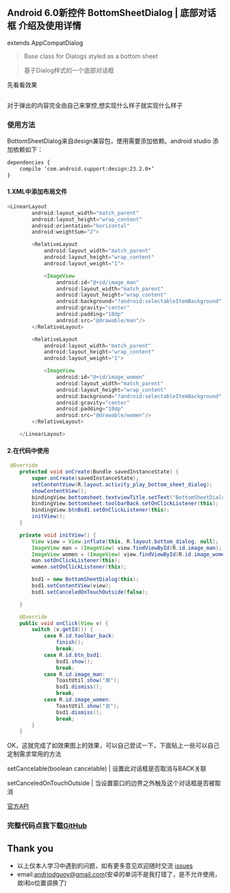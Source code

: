 ## Android 6.0新控件 BottomSheetDialog | 底部对话框 介绍及使用详情

extends AppCompatDialog 

> Base class for Dialogs styled as a bottom sheet

> 基于Dialog样式的一个底部对话框

先看看效果

![]()![]()

对于弹出的内容完全由自己来掌控,想实现什么样子就实现什么样子

### 使用方法
BottomSheetDialog来自design兼容包，使用需要添加依赖。android studio 添加依赖如下：
```xml
dependencies {
    compile ‘com.android.support:design:23.2.0+‘
}
```

####  1.XML中添加布局文件

```java
<LinearLayout
        android:layout_width="match_parent"
        android:layout_height="wrap_content"
        android:orientation="horizontal"
        android:weightSum="2">

        <RelativeLayout
            android:layout_width="match_parent"
            android:layout_height="wrap_content"
            android:layout_weight="1">

            <ImageView
                android:id="@+id/image_man"
                android:layout_width="match_parent"
                android:layout_height="wrap_content"
                android:background="?android:selectableItemBackground"
                android:gravity="center"
                android:padding="10dp"
                android:src="@drawable/man"/>
        </RelativeLayout>

        <RelativeLayout
            android:layout_width="match_parent"
            android:layout_height="wrap_content"
            android:layout_weight="1">

            <ImageView
                android:id="@+id/image_women"
                android:layout_width="match_parent"
                android:layout_height="wrap_content"
                android:background="?android:selectableItemBackground"
                android:gravity="center"
                android:padding="10dp"
                android:src="@drawable/women"/>
        </RelativeLayout>

    </LinearLayout>
```

####  2.在代码中使用

```java
 @Override
    protected void onCreate(Bundle savedInstanceState) {
        super.onCreate(savedInstanceState);
        setContentView(R.layout.activity_play_bottom_sheet_dialog);
        showContentView();
        bindingView.bottomsheet.textviewTitle.setText("BottomSheetDialog");
        bindingView.bottomsheet.toolbarBack.setOnClickListener(this);
        bindingView.btnBsd1.setOnClickListener(this);
        initView();
    }

    private void initView() {
        View view = View.inflate(this, R.layout.bottom_dialog, null);
        ImageView man = (ImageView) view.findViewById(R.id.image_man);
        ImageView women = (ImageView) view.findViewById(R.id.image_women);
        man.setOnClickListener(this);
        women.setOnClickListener(this);

        bsd1 = new BottomSheetDialog(this);
        bsd1.setContentView(view);
        bsd1.setCanceledOnTouchOutside(false);

    }

    @Override
    public void onClick(View v) {
        switch (v.getId()) {
            case R.id.toolbar_back:
                finish();
                break;
            case R.id.btn_bsd1:
                bsd1.show();
                break;
            case R.id.image_man:
                ToastUtil.show("男");
                bsd1.dismiss();
                break;
            case R.id.image_women:
                ToastUtil.show("女");
                bsd1.dismiss();
                break;
        }
    }
```
OK，这就完成了如效果图上的效果，可以自己尝试一下，下面贴上一些可以自己定制需求常用的方法

setCancelable(boolean cancelable) | 设置此对话框是否取消与BACK关联

setCanceledOnTouchOutside | 当设置窗口的边界之外触及这个对话框是否被取消


[官方API](https://developer.android.com/reference/android/support/design/widget/BottomSheetDialog.html)

### 完整代码点我下载[GitHub](https://github.com/CoderGuoy/Coder)

## Thank you

- 以上仅本人学习中遇到的问题，如有更多意见欢迎随时交流 [issues](https://github.com/CoderGuoy/MetalDesign/issues/1)
- email:andriodguoy@gmail.com(安卓的单词不是我打错了，是不允许使用，故i和o位置调换了)
